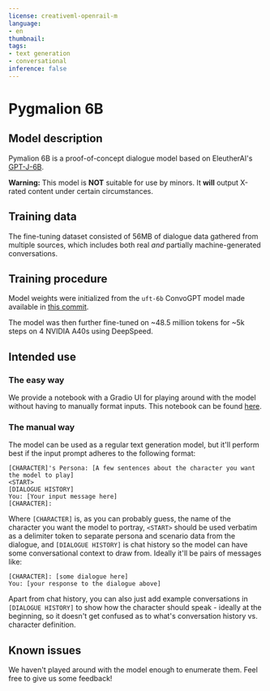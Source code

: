 ```yaml
---
license: creativeml-openrail-m
language:
- en
thumbnail:
tags:
- text generation
- conversational
inference: false
---
```


# Pygmalion 6B

## Model description

Pymalion 6B is a proof-of-concept dialogue model based on EleutherAI's [GPT-J-6B](https://huggingface.co/EleutherAI/gpt-j-6B).

**Warning:** This model is **NOT** suitable for use by minors. It **will** output X-rated content under certain circumstances.

## Training data

The fine-tuning dataset consisted of 56MB of dialogue data gathered from multiple sources, which includes both real _and_ partially machine-generated conversations.

## Training procedure

Model weights were initialized from the `uft-6b` ConvoGPT model made available in [this commit](https://huggingface.co/hakurei/convogpt/tree/41b67bfddb6cd97070ffddf708e9720c9cb8d224/6b-uft).

The model was then further fine-tuned on ~48.5 million tokens for ~5k steps on 4 NVIDIA A40s using DeepSpeed.

## Intended use

### The easy way

We provide a notebook with a Gradio UI for playing around with the model without having to manually format inputs. This notebook can be found [here](https://github.com/PygmalionAI/gradio-ui/blob/master/notebooks/GPU.ipynb).

### The manual way

The model can be used as a regular text generation model, but it'll perform best if the input prompt adheres to the following format:

```
[CHARACTER]'s Persona: [A few sentences about the character you want the model to play]
<START>
[DIALOGUE HISTORY]
You: [Your input message here]
[CHARACTER]:
```

Where `[CHARACTER]` is, as you can probably guess, the name of the character you want the model to portray, `<START>` should be used verbatim as a delimiter token to separate persona and scenario data from the dialogue, and `[DIALOGUE HISTORY]` is chat history so the model can have some conversational context to draw from. Ideally it'll be pairs of messages like:

```
[CHARACTER]: [some dialogue here]
You: [your response to the dialogue above]
```

Apart from chat history, you can also just add example conversations in `[DIALOGUE HISTORY]` to show how the character should speak - ideally at the beginning, so it doesn't get confused as to what's conversation history vs. character definition.

## Known issues

We haven't played around with the model enough to enumerate them. Feel free to give us some feedback!
